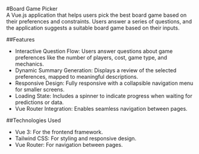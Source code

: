 #Board Game Picker<br>
A Vue.js application that helps users pick the best board game based on their preferences and constraints. Users answer a series of questions, and the application suggests a suitable board game based on their inputs.

##Features<br>
- Interactive Question Flow: Users answer questions about game preferences like the number of players, cost, game type, and mechanics.
- Dynamic Summary Generation: Displays a review of the selected preferences, mapped to meaningful descriptions.
- Responsive Design: Fully responsive with a collapsible navigation menu for smaller screens.
- Loading State: Includes a spinner to indicate progress when waiting for predictions or data.
- Vue Router Integration: Enables seamless navigation between pages.

##Technologies Used<br>
- Vue 3: For the frontend framework.
- Tailwind CSS: For styling and responsive design.
- Vue Router: For navigation between pages.
